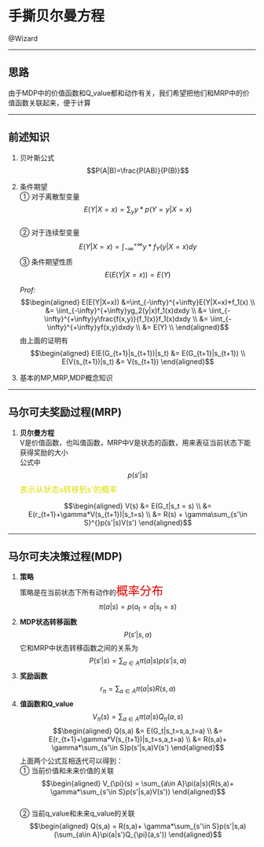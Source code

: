 # 手撕贝尔曼方程
@Wizard
****
## 思路
由于MDP中的价值函数和Q_value都和动作有关，我们希望把他们和MRP中的价值函数关联起来，便于计算
****
## 前述知识
1. 贝叶斯公式  
$$P(A|B)=\frac{P(AB)}{P(B)}$$
2. 条件期望  
    ① 对于离散型变量  
    $$E(Y|X=x) = \sum_{y}y*p(Y=y|X=x) $$  
    ② 对于连续型变量  
    $$E(Y|X=x) = \int_{-\infty}^{+\infty}y*f_Y(y|X=x)dy$$
    ③ 条件期望性质  
    $$E(E(Y|X=x)) = E(Y) $$

    *Prof:*  
    $$\begin{aligned}
    E(E(Y|X=x)) &=\int_{-\infty}^{+\infty}E(Y|X=x)*f_1(x) \\
    &= \iint_{-\infty}^{+\infty}yg_2(y|x)f_1(x)dxdy \\
    &= \iint_{-\infty}^{+\infty}y\frac{f(x,y)}{f_1(x)}f_1(x)dxdy \\
    &= \iint_{-\infty}^{+\infty}yf(x,y)dxdy \\
    &= E(Y) \\
    \end{aligned}$$
    由上面的证明有
    $$\begin{aligned}
    E(E(G_{t+1}|s_{t+1})|s_t) &=  E(G_{t+1}|s_{t+1}) \\
    E(V(s_{t+1})|s_t) &= V(s_{t+1})
    \end{aligned}$$

3. 基本的MP,MRP,MDP概念知识
 ****
## 马尔可夫奖励过程(MRP)
1. **贝尔曼方程**  
   V是价值函数，也叫值函数，MRP中V是状态的函数，用来表征当前状态下能获得奖励的大小  
   公式中
   $$p(s'|s)$$ 
   <font color="#dd0" size='3'>表示从状态s转移到s'的概率 </font><br /> 
   
   $$\begin{aligned}
    V(s) &= E(G_t|s_t = s) \\
    &= E(r_{t+1}+\gamma*V(s_{t+1})|s_t=s) \\
    &= R(s) + \gamma\sum_{s'\in S}^{}p(s'|s)V(s')
    \end{aligned}$$  
****
## 马尔可夫决策过程(MDP)
1. **策略**  
   策略是在当前状态下所有动作的<font color="#dd0000" size='5'>概率分布 </font><br /> 
   $$\pi(a|s) = p(a_t=a|s_t=s)$$
2. **MDP状态转移函数**  
   $$P(s'|s,a)$$
   它和MRP中状态转移函数之间的关系为
   $$P(s'|s) = \sum_{a\in A}\pi(a|s)p(s'|s,a)$$
3. **奖励函数**
   $$r_{\pi} = \sum_{a\in A}\pi(a|s)R(s,a)$$  
4. **值函数和Q_value**
   $$V_{\pi}(s) = \sum_{a\in A}\pi(a|s)Q_{\pi}(a,s) $$
   $$\begin{aligned}
   Q(s,a) &= E(G_t|s_t=s,a_t=a) \\
   &= E(r_{t+1}+\gamma*V(s_{t+1})|s_t=s,a_t=a) \\
   &= R(s,a)+ \gamma*\sum_{s'\in S}p(s'|s,a)V(s')
   \end{aligned}$$
   上面两个公式互相迭代可以得到：   
    ① 当前价值和未来价值的关联
   $$\begin{aligned}
   V_{\pi}(s) = \sum_{a\in A}\pi(a|s)(R(s,a)+ \gamma*\sum_{s'\in S}p(s'|s,a)V(s'))
   \end{aligned}$$  
    ②  当前q_value和未来q_value的关联
   $$\begin{aligned}
   Q(s,a) = R(s,a)+ \gamma*\sum_{s'\in S}p(s'|s,a)(\sum_{a\in A}\pi(a|s')Q_{\pi}(a,s'))
   \end{aligned}$$  



